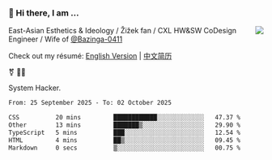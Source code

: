 ### 👋 Hi there, I am ...

<img align="right" src="https://github-readme-stats.vercel.app/api?username=vickiegpt&show_icons=true&icon_color=0366d6&bg_color=ffffff&hide_title=true" />

East-Asian Esthetics & Ideology / Žižek fan / CXL HW&SW CoDesign Engineer / Wife of [@Bazinga-0411](https://bazinga-0411.github.io/)

Check out my résumé: [English Version](http://asplos.dev/) | [中文简历](http://asplos.dev/CN.html)

⚧️ 
🏳️‍⚧️ 

System Hacker.


<!--START_SECTION:waka-->

```txt
From: 25 September 2025 - To: 02 October 2025

CSS          20 mins         ████████████░░░░░░░░░░░░░   47.37 %
Other        13 mins         ███████▒░░░░░░░░░░░░░░░░░   29.90 %
TypeScript   5 mins          ███░░░░░░░░░░░░░░░░░░░░░░   12.54 %
HTML         4 mins          ██▒░░░░░░░░░░░░░░░░░░░░░░   09.45 %
Markdown     0 secs          ▒░░░░░░░░░░░░░░░░░░░░░░░░   00.75 %
```

<!--END_SECTION:waka-->
